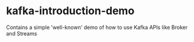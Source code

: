 # kafka-introduction-demo
Contains a simple 'well-known' demo of how to use Kafka APIs like Broker and Streams
